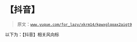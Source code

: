 # 【抖音】

> 原文：[`www.yuque.com/for_lazy/xkrm14/kpwxglqoax2aigt9`](https://www.yuque.com/for_lazy/xkrm14/kpwxglqoax2aigt9)

以下为：【抖音】相关风向标





